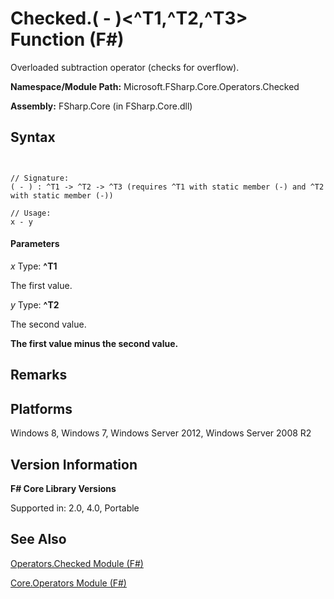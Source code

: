 # Checked.( - )<^T1,^T2,^T3> Function (F#)

Overloaded subtraction operator (checks for overflow).

**Namespace/Module Path:** Microsoft.FSharp.Core.Operators.Checked

**Assembly:** FSharp.Core (in FSharp.Core.dll)


## Syntax


```


// Signature:
( - ) : ^T1 -> ^T2 -> ^T3 (requires ^T1 with static member (-) and ^T2 with static member (-))

// Usage:
x - y

```



#### Parameters
*x*
Type: **^T1**


The first value.


*y*
Type: **^T2**


The second value.



**The first value minus the second value.**
## Remarks

## Platforms
Windows 8, Windows 7, Windows Server 2012, Windows Server 2008 R2


## Version Information
**F# Core Library Versions**

Supported in: 2.0, 4.0, Portable




## See Also
[Operators.Checked Module &#40;F&#35;&#41;](Operators.Checked-Module-%5BFSharp%5D.md)

[Core.Operators Module &#40;F&#35;&#41;](Core.Operators-Module-%5BFSharp%5D.md)

